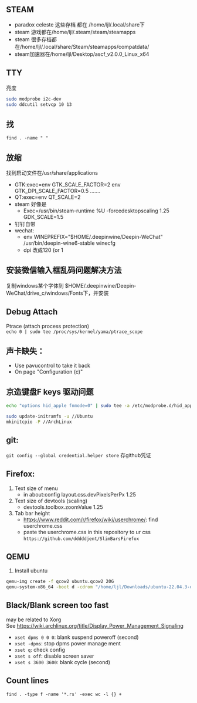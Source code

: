 ## STEAM

- paradox celeste 这些存档 都在 /home/ljl/.local/share下
- steam 游戏都在/home/ljl/.steam/steam/steamapps
- steam 很多存档都在/home/ljl/.local/share/Steam/steamapps/compatdata/
- steam加速器在/home/ljl/Desktop/ascf_v2.0.0_Linux_x64

## TTY

亮度

```bash
sudo modprobe i2c-dev
sudo ddcutil setvcp 10 13
```

## 找

`find . -name " "`

## 放缩

找到启动文件在/usr/share/applications

- GTK:exec=env GTK_SCALE_FACTOR=2 env GTK_DPI_SCALE_FACTOR=0.5 .......
- QT:exec=env QT_SCALE=2
- steam 好像是
  - Exec=/usr/bin/steam-runtime %U -forcedesktopscaling 1.25 GDK_SCALE=1.5
- 钉钉自带
- wechat:
  - env WINEPREFIX="$HOME/.deepinwine/Deepin-WeChat" /usr/bin/deepin-wine6-stable winecfg
  - dpi 改成120 (or 1

## 安装微信输入框乱码问题解决方法

复制windows某个字体到 $HOME/.deepinwine/Deepin-WeChat/drive_c/windows/Fonts下，并安装

## Debug Attach

Ptrace (attach process protection)<br/>
`echo 0 | sudo tee /proc/sys/kernel/yama/ptrace_scope`

## 声卡缺失：

- Use pavucontrol to take it back
- On page "Configuration (c)"

## 京造键盘F keys 驱动问题

```bash
echo "options hid_apple fnmode=0" | sudo tee -a /etc/modprobe.d/hid_apple.conf

sudo update-initramfs -u //Ubuntu
mkinitcpio -P //ArchLinux
```

## git:

`git config --global credential.helper store` 存github凭证

## Firefox:

1. Text size of menu
   - in about:config layout.css.devPixelsPerPx 1.25
2. Text size of devtools (scaling)
   - devtools.toolbox.zoomValue 1.25
3. Tab bar height
   - https://www.reddit.com/r/firefox/wiki/userchrome/: find userchrome.css
   - paste the userchrome.css in this repository to ur css
     `https://github.com/dddddjent/SlimBarsFirefox`

## QEMU

1. Install ubuntu

```bash
qemu-img create -f qcow2 ubuntu.qcow2 20G
qemu-system-x86_64 -boot d -cdrom "/home/ljl/Downloads/ubuntu-22.04.3-desktop-amd64.iso" -enable-kvm -smp 4 -device intel-hda -device hda-duplex  -device virtio-vga-gl  -net nic -net user,hostfwd=tcp::5555-:5555    -cpu host  -m 4096  -display sdl,gl=on -hda ubuntu.qcow2
```

## Black/Blank screen too fast

may be related to Xorg <br/>
See https://wiki.archlinux.org/title/Display_Power_Management_Signaling<br/>

- `xset dpms 0 0 0`: blank suspend poweroff (second)
- `xset -dpms`: stop dpms power manage ment
- `xset q`: check config
- `xset s off`: disable screen saver
- `xset s 3600 3600`: blank cycle (second)

## Count lines
`find . -type f -name '*.rs' -exec wc -l {} +`
